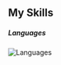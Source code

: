 
## My Skills
##### Languages
![Languages](https://skillicons.dev/icons?i=cs,cpp,go,py,java,js&theme=light)
